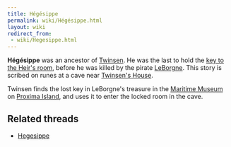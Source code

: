 ```yaml
---
title: Hégésippe
permalink: wiki/Hégésippe.html
layout: wiki
redirect_from:
 - wiki/Hegesippe.html
---
```


**Hégésippe** was an ancestor of [Twinsen](Twinsen "wikilink"). He was
the last to hold the [key to the Heir's
room](key_to_the_Heir's_room "wikilink"), before he was killed by the
pirate [LeBorgne](LeBorgne "wikilink"). This story is scribed on runes
at a cave near [Twinsen's House](Twinsen's_House "wikilink").

Twinsen finds the lost key in LeBorgne's treasure in the [Maritime
Museum](Maritime_Museum "wikilink") on [Proxima
Island](Proxima_Island "wikilink"), and uses it to enter the locked room
in the cave.

## Related threads

- [Hegesippe](https://forum.magicball.net/showthread.php?t=11428)

